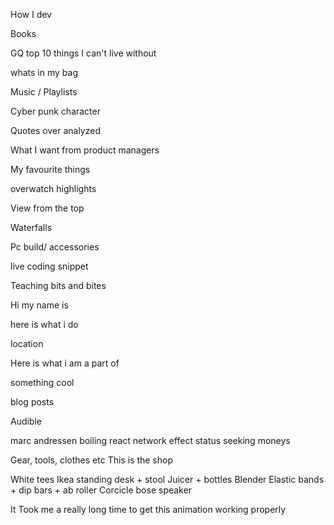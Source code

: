 How I dev

Books

GQ top 10 things I can't live without 

whats in my bag

Music / Playlists

Cyber punk character 

Quotes over analyzed

What I want from product managers

My favourite things

overwatch highlights 

View from the top 

Waterfalls 

Pc build/ accessories 

live coding snippet

Teaching bits and bites



Hi my name is 

here is what i do 

location

Here is what i am a part of 

something cool

blog posts



Audible

marc andressen
boiling react
network effect
status seeking moneys

Gear, tools, clothes etc This is the shop

White tees
Ikea standing desk + stool
Juicer + bottles
Blender
Elastic bands + dip bars + ab roller
Corcicle
bose speaker

It Took me a really long time to get this animation working properly
